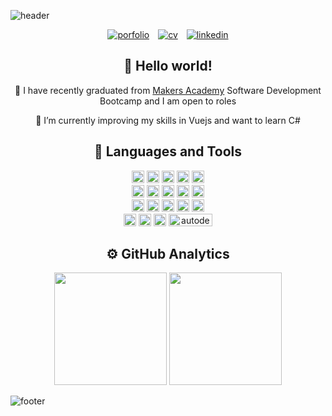 ![header](https://capsule-render.vercel.app/api?type=waving&color=gradient&height=165&section=header&text=Madelane%20Daz&fontSize=90&animation=scaleIn&fontAlignY=50&descSize=20&descAlignY=63&descAlign=72)

<section align="center">
   <a href="https://madelane.netlify.app/" target="_blank" style="margin: 5px;"><img src="https://img.shields.io/badge/portfolio-dedcc8?style=for-the-badge"target="_blank" alt="porfolio"></a>
   <a href="https://github.com/maddc0de/CV" target="_blank" style="margin: 5px;"><img src="https://img.shields.io/badge/CV/resume-dedcc8?style=for-the-badge"target="_blank" alt="cv"></a>
   <a href="https://www.linkedin.com/in/madelanedaz/" target="_blank" style="margin: 5px;"><img src="https://img.shields.io/badge/linkedin-dedcc8?style=for-the-badge"target="_blank" alt="linkedin"></a>
</section>

<section align="center">
   <h2>👋 Hello world! </h2>

   🔭 I have recently graduated from [Makers Academy](https://makers.tech/) Software Development Bootcamp and I am open to roles

   🌱 I’m currently improving my skills in Vuejs and want to learn C#
</section>

<section align="center">
   <h2>🧰 Languages and Tools</h2>
   <div>
      <img src="https://img.shields.io/badge/javascript-%23323330.svg?style=for-the-badge&logo=javascript&logoColor=%23F7DF1E" alt="javascript" width="auto" height="20"/>
      <img src="https://img.shields.io/badge/ruby-%23CC342D.svg?style=for-the-badge&logo=ruby&logoColor=white" alt="ruby" width="auto" height="20"/>
      <img src="https://img.shields.io/badge/python-3670A0?style=for-the-badge&logo=python&logoColor=ffdd54" alt="python" width="auto" height="20"/>
      <img src="https://img.shields.io/badge/html5-%23E34F26.svg?style=for-the-badge&logo=html5&logoColor=white" alt="html" width="auto" height="20"/>  
      <img src="https://img.shields.io/badge/css3-%231572B6.svg?style=for-the-badge&logo=css3&logoColor=white" alt="css" width="auto" height="20"/>  
   </div>
   <div>
      <img src="https://img.shields.io/badge/react-%2320232a.svg?style=for-the-badge&logo=react&logoColor=%2361DAFB" alt="react" width="auto" height="20"/>
      <img src="https://img.shields.io/badge/Vue%20js-35495E?style=for-the-badge&logo=vuedotjs&logoColor=4FC08D" alt="react" width="auto" height="20"/>
      <img src="https://img.shields.io/badge/-jest-%23C21325?style=for-the-badge&logo=jest&logoColor=white" alt="jest" width="auto" height="20"/>
      <img src="https://img.shields.io/badge/-cypress-%23E5E5E5?style=for-the-badge&logo=cypress&logoColor=058a5e" alt="cypress" width="auto" height="20"/>
      <img src="https://img.shields.io/badge/node.js-6DA55F?style=for-the-badge&logo=node.js&logoColor=white" alt="node.js" width="auto" height="20"/>
   </div>
   <div>
      <img src="https://img.shields.io/badge/MongoDB-4EA94B?style=for-the-badge&logo=mongodb&logoColor=white" alt="mongodb" width="auto" height="20"/>
      <img src="https://img.shields.io/badge/PostgreSQL-316192?style=for-the-badge&logo=postgresql&logoColor=white" alt="postgresql" width="auto" height="20"/>
      <img src="https://img.shields.io/badge/GIT-E44C30?style=for-the-badge&logo=git&logoColor=white" alt="git" width="auto" height="20"/>
      <img src="https://img.shields.io/badge/Postman-FF6C37?style=for-the-badge&logo=postman&logoColor=white" alt="postman" width="auto" height="20"/>
      <img src="https://img.shields.io/badge/express.js-%23404d59.svg?style=for-the-badge&logo=express&logoColor=%2361DAFB" alt="express.js" width="auto" height="20"/>
   </div>
   <div>
      <img src="https://img.shields.io/badge/Tailwind_CSS-38B2AC?style=for-the-badge&logo=tailwind-css&logoColor=white" alt="tailwindcss" width="auto" height="20"/>
      <img src="https://img.shields.io/badge/Bootstrap-563D7C?style=for-the-badge&logo=bootstrap&logoColor=white" alt="bootstrap" width="auto" height="20"/>
      <img src="https://img.shields.io/badge/Adobe%20Creative%20Cloud-DA1F26?style=for-the-badge&logo=Adobe%20Creative%20Cloud&logoColor=white" alt="adobe" width="auto" height="20"/>
      <img src="https://a11ybadges.com/badge?logo=autodesk" alt="autodesk" width="70" height="20"/>
   </div>
</section>

<section align="center">
   <h2>⚙️ GitHub Analytics</h2>
   <img height="180em" src="https://github-readme-stats.vercel.app/api?username=maddc0de&show_icons=true&&hide=stars,issues&count_private=true" />
   <img height="180em" src="https://github-readme-stats.vercel.app/api/top-langs/?username=maddc0de&exclude_repo=KNN-Image-Classification&show_icons=true&hide_border=true&layout=compact&langs_count=8"/>
</section>

![footer](https://capsule-render.vercel.app/api?type=waving&color=gradient&height=80&section=footer)
